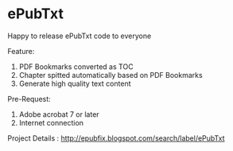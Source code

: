 # ePubTxt

Happy to release ePubTxt code to everyone

Feature:
1. PDF Bookmarks converted as TOC
2. Chapter spitted automatically based on PDF Bookmarks
3. Generate high quality text content

Pre-Request:
1. Adobe acrobat 7 or later
2. Internet connection


Project Details : http://epubfix.blogspot.com/search/label/ePubTxt